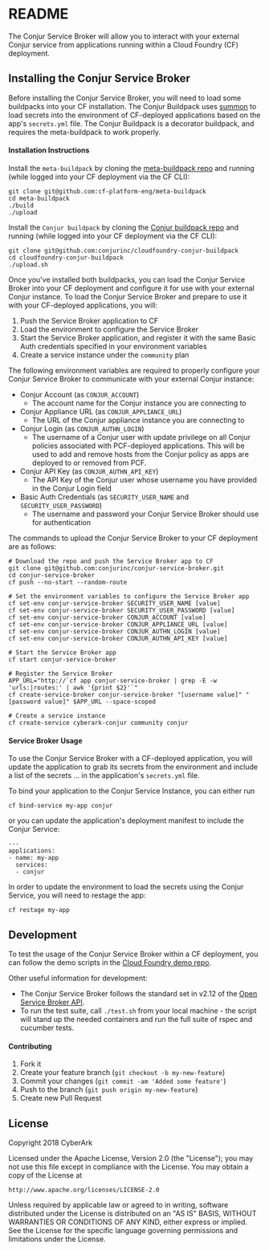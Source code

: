 # README

The Conjur Service Broker will allow you to interact with your external Conjur service
from applications running within a Cloud Foundry (CF) deployment.

## Installing the Conjur Service Broker

Before installing the Conjur Service Broker, you will need to load some buildpacks into
your CF installation. The Conjur Buildpack uses [summon](https://cyberark.github.io/summon/) to load secrets into the environment of CF-deployed applications based on the app's `secrets.yml` file. The Conjur Buildpack is a decorator buildpack, and requires the meta-buildpack to work properly.

#### Installation Instructions

Install the `meta-buildpack` by cloning the [meta-buildpack repo](https://github.com/cf-platform-eng/meta-buildpack) and running
(while logged into your CF deployment via the CF CLI):
```
git clone git@github.com:cf-platform-eng/meta-buildpack
cd meta-buildpack
./build
./upload
```

Install the `Conjur buildpack` by cloning the [Conjur buildpack repo](https://github.com/conjurinc/cloudfoundry-conjur-buildpack) and running
(while logged into your CF deployment via the CF CLI):
```
git clone git@github.com:conjurinc/cloudfoundry-conjur-buildpack
cd cloudfoundry-conjur-buildpack
./upload.sh
```

Once you've installed both buildpacks, you can load the Conjur Service Broker into your CF deployment and configure it for use with your external Conjur
instance. To load the Conjur Service Broker and prepare to use it with your CF-deployed applications, you will:

1. Push the Service Broker application to CF
2. Load the environment to configure the Service Broker
3. Start the Service Broker application, and register it with the same Basic Auth credentials specified in your environment variables
4. Create a service instance under the `community` plan

The following environment variables are required to properly configure your Conjur Service Broker to communicate with your external Conjur instance:
- Conjur Account (as `CONJUR_ACCOUNT`)
  - The account name for the Conjur instance you are connecting to
- Conjur Appliance URL (as `CONJUR_APPLIANCE_URL`)
  - The URL of the Conjur appliance instance you are connecting to
- Conjur Login (as `CONJUR_AUTHN_LOGIN`)
  - The username of a Conjur user with update privilege on all Conjur policies associated with PCF-deployed applications. This will be used to add and remove hosts from the Conjur policy as apps are deployed to or removed from PCF.
- Conjur API Key (as `CONJUR_AUTHN_API_KEY`)
  - The API Key of the Conjur user whose username you have provided in the Conjur Login field
- Basic Auth Credentials (as `SECURITY_USER_NAME` and `SECURITY_USER_PASSWORD`)
  - The username and password your Conjur Service Broker should use for
  authentication


The commands to upload the Conjur Service Broker to your CF deployment are as follows:
```
# Download the repo and push the Service Broker app to CF
git clone git@github.com:conjurinc/conjur-service-broker.git
cd conjur-service-broker
cf push --no-start --random-route

# Set the environment variables to configure the Service Broker app
cf set-env conjur-service-broker SECURITY_USER_NAME [value]
cf set-env conjur-service-broker SECURITY_USER_PASSWORD [value]
cf set-env conjur-service-broker CONJUR_ACCOUNT [value]
cf set-env conjur-service-broker CONJUR_APPLIANCE_URL [value]
cf set-env conjur-service-broker CONJUR_AUTHN_LOGIN [value]
cf set-env conjur-service-broker CONJUR_AUTHN_API_KEY [value]

# Start the Service Broker app
cf start conjur-service-broker

# Register the Service Broker
APP_URL="http://`cf app conjur-service-broker | grep -E -w 'urls:|routes:' | awk '{print $2}'`"
cf create-service-broker conjur-service-broker "[username value]" "[password value]" $APP_URL --space-scoped

# Create a service instance
cf create-service cyberark-conjur community conjur
```

#### Service Broker Usage

To use the Conjur Service Broker with a CF-deployed application, you will update the application to grab its secrets from the environment and include a list of the secrets ... in the application's `secrets.yml` file.

To bind your application to the Conjur Service Instance, you can either run
```
cf bind-service my-app conjur
```
or you can update the application's deployment manifest to include the Conjur Service:
```
---
applications:
- name: my-app
  services:
  - conjur
```
In order to update the environment to load the secrets using the Conjur Service, you will need to restage the app:
```
cf restage my-app
```

## Development

To test the usage of the Conjur Service Broker within a CF deployment, you can
follow the demo scripts in the [Cloud Foundry demo repo](https://github.com/conjurinc/cloudfoundry-conjur-demo).

Other useful information for development:
- The Conjur Service Broker follows the standard set in v2.12 of the [Open
Service Broker API](https://github.com/openservicebrokerapi/servicebroker/blob/v2.12/spec.md).
- To run the test suite, call `./test.sh` from your local machine - the script
will stand up the needed containers and run the full suite of rspec and cucumber
tests.

#### Contributing

1. Fork it
2. Create your feature branch (`git checkout -b my-new-feature`)
3. Commit your changes (`git commit -am 'Added some feature'`)
4. Push to the branch (`git push origin my-new-feature`)
5. Create new Pull Request

## License

Copyright 2018 CyberArk

Licensed under the Apache License, Version 2.0 (the "License");
you may not use this file except in compliance with the License.
You may obtain a copy of the License at

    http://www.apache.org/licenses/LICENSE-2.0

Unless required by applicable law or agreed to in writing, software
distributed under the License is distributed on an "AS IS" BASIS,
WITHOUT WARRANTIES OR CONDITIONS OF ANY KIND, either express or implied.
See the License for the specific language governing permissions and
limitations under the License.
